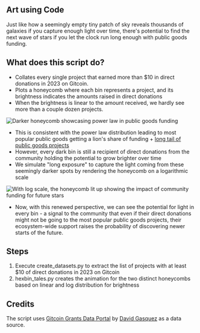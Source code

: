## Art using Code
Just like how a seemingly empty tiny patch of sky reveals thousands of galaxies if you capture enough light over time, there's potential to find the next wave of stars if you let the clock run long enough with public goods funding.

## What does this script do?
- Collates every single project that earned more than $10 in direct donations in 2023 on Gitcoin.
- Plots a honeycomb where each bin represents a project, and its brightness indicates the amounts raised in direct donations
- When the brightness is linear to the amount received, we hardly see more than a couple dozen projects.
  
![Darker honeycomb showcasing power law in public goods funding](https://github.com/rohitmalekar/PGF-s-Deep-Fields/blob/main/PGF_Linear.jpg)

- This is consistent with the power law distribution leading to most popular public goods getting a lion's share of funding + [long tail of public goods projects](https://gov.gitcoin.co/t/long-tail-public-goods-funding/17318)
- However, every dark bin is still a recipient of direct donations from the community holding the potential to grow brighter over time
- We simulate "long exposure" to capture the light coming from these seemingly darker spots by rendering the honeycomb on a logarithmic scale
  
![With log scale, the honeycomb lit up showing the impact of community funding for future stars](https://github.com/rohitmalekar/PGF-s-Deep-Fields/blob/main/PGF_Log.jpg)

- Now, with this renewed perspective, we can see the potential for light in every bin - a signal to the community that even if their direct donations might not be going to the most popular public goods projects, their ecosystem-wide support raises the probability of discovering newer starts of the future.

## Steps
1. Execute create_datasets.py to extract the list of projects with at least $10 of direct donations in 2023 on Gitcoin
2. hexbin_tales.py creates the animation for the two distinct honeycombs based on linear and log distribution for brightness

## Credits
The script uses [Gitcoin Grants Data Portal](https://davidgasquez.github.io/gitcoin-grants-data-portal/) by [David Gasquez](https://twitter.com/davidgasquez) as a data source.
 
